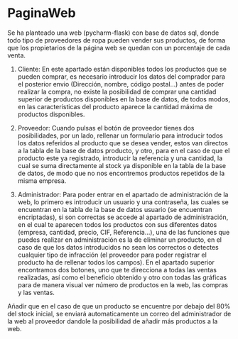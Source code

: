 # PaginaWeb

Se ha planteado una web (pycharm-flask) con base de datos sql, donde todo tipo de proveedores de ropa pueden vender sus productos, de forma que los propietarios de la página web se quedan con un porcentaje de cada venta.


1.	Cliente: En este apartado están disponibles todos los productos que se pueden comprar, es necesario introducir los datos del comprador para el posterior envio (Dirección, nombre, código postal…) antes de poder realizar la compra, no existe la posibilidad de comprar una cantidad superior de productos disponibles en la base de datos, de todos modos, en las características del producto aparece la cantidad máxima de productos disponibles.


2.	Proveedor: Cuando pulsas el botón de proveedor tienes dos posibilidades, por un lado, rellenar un formulario para introducir todos los datos referidos al producto que se desea vender, estos van directos a la tabla de la base de datos producto, y otro, para en el caso de que el producto este ya registrado, introducir la referencia y una cantidad, la cual se suma directamente al stock ya disponible en la tabla de la base de datos, de modo que no nos encontremos productos repetidos de la misma empresa.


3.	Administrador: Para poder entrar en el apartado de administración de la web, lo primero es introducir un usuario y una contraseña, las cuales se encuentran en la tabla de la base de datos usuario (se encuentran encriptadas), si son correctas se accede al apartado de administración, en el cual te aparecen todos los productos con sus diferentes datos (empresa, cantidad, precio, CIF, Referencia…), una de las funciones que puedes realizar en administración es la de eliminar un producto, en el caso de que los datos introducidos no sean los correctos o detectes cualquier tipo de infracción (el proveedor para poder registrar el producto ha de rellenar todos los campos). En el apartado superior encontramos dos botones, uno que te direcciona a todas las ventas realizadas, así como el beneficio obtenido y otro con todas las gráficas para de manera visual ver número de productos en la web, las compras y las ventas.

Añadir que en el caso de que un producto se encuentre por debajo del 80% del stock inicial, se enviará automaticamente un correo del administrador de la web al proveedor dandole la posibilidad de añadir más productos a la web.
